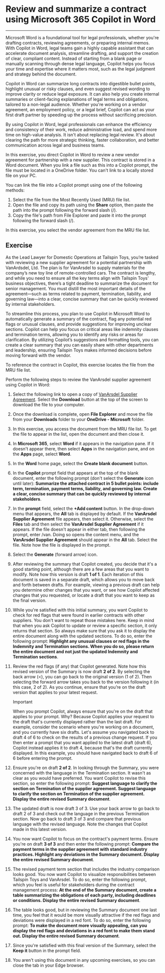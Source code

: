 # Review and summarize a contract using Microsoft 365 Copilot in Word
---
Microsoft Word is a foundational tool for legal professionals, whether you're drafting contracts, reviewing agreements, or preparing internal memos. With Copilot in Word, legal teams gain a highly capable assistant that can accelerate document analysis, streamline drafting, and support the creation of clear, compliant content. Instead of starting from a blank page or manually scanning through dense legal language, Copilot helps you focus your time and expertise where it matters most, such as the legal judgment and strategy behind the document.

Copilot in Word can summarize long contracts into digestible bullet points, highlight unusual or risky clauses, and even suggest revised wording to improve clarity or reduce legal exposure. It can also help you create internal summaries or client-facing explanations of legal terms and obligations, tailored to a non-legal audience. Whether you're working on a vendor agreement, an employment policy, or a legal brief, Copilot can act as your first draft partner by speeding up the process without sacrificing precision.

By using Copilot in Word, legal professionals can enhance the efficiency and consistency of their work, reduce administrative load, and spend more time on high-value analysis. It isn't about replacing legal review. It's about clearing the path for more strategic thinking, faster collaboration, and better communication across legal and business teams.

In this exercise, you direct Copilot in Word to review a new vendor agreement for partnership with a new supplier. This contract is stored in a Word document. When you link a file such as this into a Copilot prompt, the file must be located in a OneDrive folder. You can't link to a locally stored file on your PC.

You can link the file into a Copilot prompt using one of the following methods:

1. Select the file from the Most Recently Used (MRU) file list.
1. Open the file and copy its path using the **Share** option, then paste the path into the prompt following the forward slash (/).
1. Copy the file's path from File Explorer and paste it into the prompt following the forward slash (/).

In this exercise, you select the vendor agreement from the MRU file list.

## Exercise

As the Lead Lawyer for Domestic Operations at Tailspin Toys, you’re tasked with reviewing a new supplier agreement for a potential partnership with VanArdsdel, Ltd. The plan is for VanArsdel to supply materials for the company’s new toy line of remote-controlled cars. The contract is lengthy, and while you need to ensure all the key terms align with Tailspin Toys' business objectives, there’s a tight deadline to summarize the document for senior management. You must distill the most important details of the agreement—such as terms related to payment, termination, liability, and governing law—into a clear, concise summary that can be quickly reviewed by internal stakeholders.

To streamline this process, you plan to use Copilot in Microsoft Word to automatically generate a summary of the contract, flag any potential red flags or unusual clauses, and provide suggestions for improving unclear sections. Copilot can help you focus on critical areas like indemnity clauses and termination terms, allowing you to identify any risks or areas for clarification. By utilizing Copilot’s suggestions and formatting tools, you can create a clear summary that you can easily share with other departments and leadership, ensuring Tailspin Toys makes informed decisions before moving forward with the vendor.

To reference the contract in Copilot, this exercise locates the file from the MRU file list.

Perform the following steps to review the VanArsdel supplier agreement using Copilot in Word:

1. Select the following link to open a copy of [VanArsdel Supplier Agreement](https://go.microsoft.com/fwlink/?linkid=2320506). Select the **Download** button at the top of the screen to download the file to your computer.
1. Once the download is complete, open **File Explorer** and move the file from your **Downloads** folder to your **OneDrive - Microsoft** folder.
1. In this exercise, you access the document from the MRU file list. To get the file to appear in the list, open the document and then close it.
1. In **Microsoft 365**, select **Word** if it appears in the navigation pane. If it doesn't appear there, then select **Apps** in the navigation pane, and on the **Apps** page, select **Word**.
1. In the **Word** home page, select the **Create blank document** button.
1. In the **Copilot** prompt field that appears at the top of the blank document, enter the following prompt (don't select the **Generate** icon until later): **Summarize the attached contract in 5 bullet points: include term, termination, payment terms, liability, and governing law. Create a clear, concise summary that can be quickly reviewed by internal stakeholders**.
1. In the **prompt** field, select the **+Add content** button. In the drop-down menu that appears, the **All** tab is displayed by default. If the **VanArsdel Supplier Agreement** file appears, then select it. Otherwise, select the **Files** tab and then select the **VanArsdel Supplier Agreement** if it appears. If the file doesn't appear in either tab, then following the prompt, enter /van. Doing so opens the content menu, and the **VanArsdel Supplier Agreement** should appear in the **All** tab. Select the file. Note how the file is displayed in the prompt.
1. Select the **Generate** (forward arrow) icon. 
1. After reviewing the summary that Copilot created, you decide that it's a good starting point, although there are a few areas that you want to modify. Note how this version is draft **1 of 1**. Each iteration of this document is saved in a separate draft, which allows you to move back and forth between drafts. For example, viewing a previous draft can help you determine other changes that you want, or see how Copilot affected changes that you requested, or locate a draft that you want to keep as the final version. 
1. While you're satisfied with this initial summary, you want Copilot to check for red flags that were found in earlier contracts with other suppliers. You don't want to repeat those mistakes here. Keep in mind that when you ask Copilot to update or review a specific section, it only returns that section. So always make sure that you ask it to display the entire document along with the updated sections. To do so, enter the following prompt: **Highlight any unusual clauses or red flags in the Indemnity and Termination sections. When you do so, please return the entire document and not just the updated Indemnity and Termination sections**.
1. Review the red flags (if any) that Copilot generated. Note how this revised version of the Summary is now draft **2 of 2**. By selecting the back arrow (<), you can go back to the original version (1 of 2). Then selecting the forward arrow takes you back to the version following it (in this case, 2 of 2). As you continue, ensure that you’re on the draft version that applies to your latest request.

    > [!IMPORTANT]
    > When you prompt Copilot, always ensure that you're on the draft that applies to your prompt. Why? Because Copilot applies your request to the draft that's currently displayed rather than the last draft. For example, consider the scenario where you're working on a document, and you currently have six drafts. Let's assume you navigated back to draft 4 of 6 to check on the results of a previous change request. If you then enter a prompt that you want applied to the latest draft (draft 6), Copilot instead applies it to draft 4, because that's the draft currently displayed. In this example, you should have navigated back to draft 6 of 6 before entering the prompt.

1. Ensure you're on draft **2 of 2**. In looking through the Summary, you were concerned with the language in the Termination section. It wasn't as clear as you would have preferred. You want Copilot to revise this section, so enter the following prompt: **Suggest language to clarify the section on Termination of the supplier agreement. Suggest language to clarify the section on Termination of the supplier agreement. Display the entire revised Summary document**.
1. The updated draft is now draft 3 of 3. Use your back arrow to go back to draft 2 of 3 and check out the language in the previous Termination section. Now go back to draft 3 of 3 and compare that previous language with the revised language. Note the changes that Copilot made in this latest version. 
1. You now want Copilot to focus on the contract's payment terms. Ensure you're on draft **3 of 3** and then enter the following prompt: **Compare the payment terms in the supplier agreement with standard industry practices. Highlight any deviations in the Summary document. Display the entire revised Summary document**.
1. The revised payment term section that includes the industry comparison looks good. You now want Copilot to visualize responsibilities between Tailspin Toys and VanArsdel. To do so, enter the following prompt, which you feel is useful for stakeholders during the contract management process: **At the end of the Summary document, create a table summarizing the obligations of each party, including deadlines or conditions. Display the entire revised Summary document**.
1. The table looks good, but in reviewing the Summary document one last time, you feel that it would be more visually attractive if the red flags and deviations were displayed in a red font. To do so, enter the following prompt: **To make the document more visually appealing, can you display the red flags and deviations in a red font to make them stand out. Display the entire revised Summary document**.
1. Since you're satisfied with this final version of the Summary, select the **Keep it** button in the prompt field. 
1. You aren't using this document in any upcoming exercises, so you can close the tab in your Edge browser.
